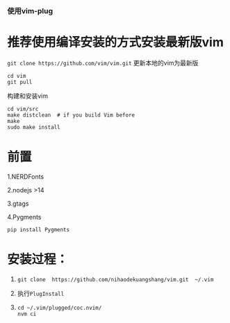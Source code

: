 ### 使用vim-plug

# 推荐使用编译安装的方式安装最新版vim
`git clone https://github.com/vim/vim.git`
更新本地的vim为最新版
```
cd vim
git pull
```
构建和安装vim
```
cd vim/src
make distclean  # if you build Vim before
make
sudo make install
```

# 前置

1.NERDFonts

2.nodejs >14

3.gtags

4.Pygments

`pip install Pygments`


# 安装过程：

1. `git clone  https://github.com/nihaodekuangshang/vim.git  ~/.vim`
2. 执行`PlugInstall`

3. ```
   cd ~/.vim/plugged/coc.nvim/ 
   nvm ci
   ```
